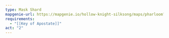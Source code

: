 ```yaml
---
type: Mask Shard
mapgenie-url: https://mapgenie.io/hollow-knight-silksong/maps/pharloom?locationIds=479001
requirements:
  - "[[Key of Apostate]]"
act: "2"
---
```

